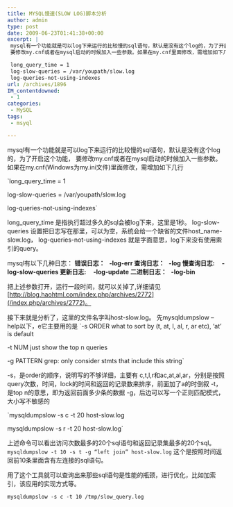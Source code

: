```yaml
---
title: MYSQL慢速(SLOW LOG)脚本分析
author: admin
type: post
date: 2009-06-23T01:41:38+00:00
excerpt: |
 mysql有一个功能就是可以log下来运行的比较慢的sql语句，默认是没有这个log的，为了开启这个功能，
 要修改my.cnf或者在mysql启动的时候加入一些参数。如果在my.cnf里面修改，需增加如下几行

 long_query_time = 1
 log-slow-queries = /var/youpath/slow.log
 log-queries-not-using-indexes
url: /archives/1896
IM_contentdowned:
 - 1
categories:
 - MySQL
tags:
 - msyql

---
```

mysql有一个功能就是可以log下来运行的比较慢的sql语句，默认是没有这个log的，为了开启这个功能，
要修改my.cnf或者在mysql启动的时候加入一些参数。如果在my.cnf(Windows为my.ini文件)里面修改，需增加如下几行

`long_query_time = 1

log-slow-queries = /var/youpath/slow.log

log-queries-not-using-indexes`

long\_query\_time 是指执行超过多久的sql会被log下来，这里是1秒。
log-slow-queries 设置把日志写在那里，可以为空，系统会给一个缺省的文件host_name-slow.log，
log-queries-not-using-indexes 就是字面意思，log下来没有使用索引的query。

mysql有以下几种日志：
**错误日志：   -log-err
查询日志：   -log
慢查询日志:     -log-slow-queries
更新日志:     -log-update
二进制日志：   -log-bin**

把上述参数打开，运行一段时间，就可以关掉了,详细请见 [http://blog.haohtml.com/index.php/archives/2772](/index.php/archives/2772)。

接下来就是分析了，这里的文件名字叫host-slow.log。
先mysqldumpslow –help以下，e它主要用的是
`-s ORDER what to sort by (t, at, l, al, r, ar etc), ‘at’ is default

-t NUM just show the top n queries

-g PATTERN grep: only consider stmts that include this string`

-s，是order的顺序，说明写的不够详细，主要有
c,t,l,r和ac,at,al,ar，分别是按照query次数，时间，lock的时间和返回的记录数来排序，前面加了a的时倒叙
-t，是top n的意思，即为返回前面多少条的数据
-g，后边可以写一个正则匹配模式，大小写不敏感的

`mysqldumpslow -s c -t 20 host-slow.log

mysqldumpslow -s r -t 20 host-slow.log`

上述命令可以看出访问次数最多的20个sql语句和返回记录集最多的20个sql。
`mysqldumpslow -t 10 -s t -g “left join” host-slow.log`
这个是按照时间返回前10条里面含有左连接的sql语句。

用了这个工具就可以查询出来那些sql语句是性能的瓶颈，进行优化，比如加索引，该应用的实现方式等。

`mysqldumpslow -s c -t 10 /tmp/slow_query.log`